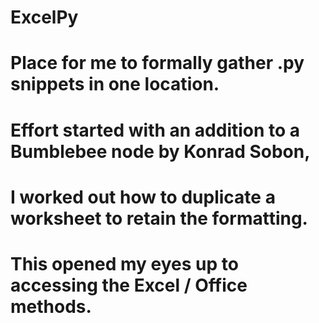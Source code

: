 # ExcelPy

# Place for me to formally gather .py snippets in one location.
# Effort started with an addition to a Bumblebee node by Konrad Sobon, 
# I worked out how to duplicate a worksheet to retain the formatting.
# This opened my eyes up to accessing the Excel / Office methods.
